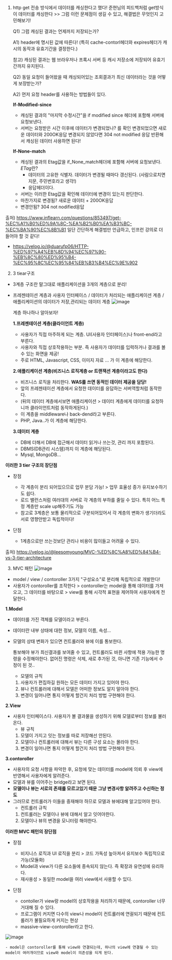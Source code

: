 1. http get 전송 방식에서 데이터를 캐싱한다고 했다!
준현님의 피드백처럼 get방식이 데이터를 캐싱한다 >> 그럼 이런 문제점이 생길 수 있고, 해결법은 무엇인지 고민해보기!

   Q1) 그럼 캐싱된 결과는 언제까지 저장되는가?
   
   A1) header에 명시된 값에 따른다! (특히 cache-contorl헤더와 expires헤더가 캐시의 동작과 유효기간을 결정한다.)
   
   참고) 캐싱된 결과는 웹 브라우저나 프록시 서버 등 캐시 저장소에 저장되어 유효기간까지 유지된다.


   Q2) 동일 요청이 들어왔을 때 캐싱되어있는 조회결과가 최신 데이터라는 것을 어떻게 보장받는가?
   
   A2) 먼저 요청 header를 사용하는 방법들이 있다.
   
   **If-Modified-since**
   - 캐싱된 결과의 "마지막 수정시간"을 if modified since 헤더에 포함해 서버에 요청보낸다.
   - 서버는 요청받은 시간 이후에 데이터가 변경되었나? 를 확인 변경되었으면 새로운 데이터와 200OK응답
     변경되지 않았다면 304 not modified 응답 반환해서 캐싱된 데이터 사용하면 된다!

   **If-None-match**
   - 캐싱된 결과의 Etag값을 if_None_match헤더에 포함해 서버에 요청보낸다.
     *ETag*란?
     - 데이터의 고유한 식별자. 데이터가 변경될 때마다 갱신된다. (사람으로치면 지문, 주민번호라고 생각!)
     - 응답헤더이다.
    - 서버는 이러한 Etag값을 확인해 데이터에 변경이 있는지 판단한다.
    - 마찬가지로 변경됨? 새로운 데이터 + 200OK응답
    - 변경안됨? 304 not nodified응답
  
  출처) https://www.inflearn.com/questions/853497/get-%EC%A1%B0%ED%9A%8C-%EA%B2%B0%EA%B3%BC-%EC%BA%90%EC%8B%B1
  일단 간단하게 해결법만 언급하고, 인프런 강의로 더 들어야 할 것 같다!
  - https://velog.io/@duarufp06/HTTP-%ED%97%A4%EB%8D%94%EC%97%90-%EB%8C%80%ED%95%B4-%EC%95%8C%EC%95%84%EB%B3%B4%EC%9E%902


2. 3 tiear구조
  - 3계층 구조란 말그대로 애플리케이션을 3개의 계층으로 분리!
  - 프레젠테이션 계층과 사용자 인터페이스 / 데이터가 처리되는 애플리케이션 계층 / 애플리케이션의 데이터가 저장,관리되는 데이터 계층
    ![image](https://github.com/ws1811/cs-study/assets/117894789/ebba572e-cab7-4fcb-a318-5c8b342e9ed9)

    계층 하나하나 알아보자!
    
    **1.프레젠테이션 계층(클라이언트 계층)**
    - 사용자가 직접 마주하게 되는 계층. UI(사용자 인터페이스)나 front-end라고 부른다.
    - 사용자와 직접 상호작용하는 부분. 즉 사용자가 데이터를 입력하거나 결과를 볼 수 있는 화면을 제공!
    - 주로 HTML, Javascript, CSS, 이미지 자료 ... 가 이 계층에 해당한다.
   
    **2.애플리케이션 계층(비즈니스 로직계층 or 트랜잭션 계층이라고도 한다)**
    - 비즈니스 로직을 처리한다. **WAS를 쓰면 동적인 데이터 제공을 담당!**
    - 앞의 프레젠테이션 계층에서 요청한 데이터를 응답하는 서버역할처럼 동작한다.
    - (뒤의 데이터 계층에서보면 애플리케이션 > 데이터 계층에게 데이터를 요청하니까 클라이언트처럼 동작하게된다.)
    - 이 계층을 middleware나 back-dend라고 부른다.
    - PHP, Java..가 이 계층에 해당한다.
   
    **3.데이터 계층**
    - DB에 더해서 DB에 접근해서 데이터 읽거나 쓰는것, 관리 까지 포함된다.
    - DBMS(DB관리 시스템)까지 이 계층에 해당된다.
    - Mysql, MongoDB...
   
  **이러한 3 tier 구조의 장단점**
  - 장점
    - 각 계층이 분리 되어있으므로 업무 분담 가능! > 업무 효율성 증가 유지보수하기도 쉽다.
    - 로드 밸런스처럼 여러대의 서버로 각 계층의 부하를 줄일 수 있다. 특히 어느 특정 계층만 scale up해주기도 가능
    - 참고로 3계층은 보통 물리적으로 구분되어있어서 각 계층의 변화가 생기더라도 서로 영향안받고 독립적이다!
   
  - 단점
    - 1계층으로만 쓰는것보단 관리나 비용이 많이들고 어려울 수 있다.


출처) https://velog.io/@leesomyoung/MVC-%ED%8C%A8%ED%84%B4-vs-3-tier-architecture


3. MVC 패턴
![image](https://github.com/ws1811/cs-study/assets/117894789/c3748045-1067-472e-8247-1c9cf7e3415c)

  - model / view / contoroller 3가지 "구성요소"로 분리해 독립적으로 개발한다!
  - 사용자가 contoroller를 조작한다 > contoroller는 model을 통해 데이터를 가져오고, 그 데이터를 바탕으로 > view를 통해 시각적 표현을 제어하여 사용자에게 전달한다.

  **1.Model**
  - 데이터를 가진 객체를 모델이라고 부른다.
  - 데이터란 내부 상태에 대한 정보, 모델의 이름, 속성...
  - 모델의 상태 변화가 있으면 컨트롤러와 뷰에 이를 통보한다.

    통보해야 뷰가 최신결과를 보여줄 수 있고, 컨트롤러도 바뀐 사항에 적용 가능한 명령을 수정해야한다.
    없어진 명령은 삭제, 새로 추가된 것, 아니면 기존 기능에서 수정이 된 것..
    * 모델의 규칙
    1. 사용자가 편집하길 원하는 모든 데이터 가지고 있어야 한다.
    2. 뷰나 컨트롤러에 대해서 모델은 어떠한 정보도 알지 말아야 한다.
    3. 변경이 일어나면 통지 어떻게 할건지 처리 방법 구현해야 한다.
   
  **2.View**
  - 사용자 인터페이스다. 사용자가 볼 결과물을 생성하기 위해 모델로부터 정보를 불러온다.
    * 뷰 규칙
    1. 모델이 가지고 잇는 정보를 따로 저장해선 안된다.
    2. 모델이나 컨트롤러에 대해서 뷰는 다른 구성 요소는 몰라야 한다.
    3. 변경이 일어나면 통지 어떻게 할건지 처리 방법 구현해야 한다.
   
  **3.contoroller**
  - 사용자의 요청 사항을 파악한 후, 요청에 맞는 데이터를 model에 의뢰 후 view에 반영해서 사용자에게 알려준다.
  - 모델과 뷰를 이어주는 bridge라고 보면 된다.
  - **모델이나 뷰는 서로의 존재를 모르고있기 때문 그냥 변경사항 알려주고 수신하는 정도**
  - 그러므로 컨트롤러가 이들을 중재해야 하므로 모델과 뷰에대해 알고있어야 한다.
    * 컨트롤러 규칙
    1. 컨트롤러는 모델이나 뷰에 대해서 알고 잇어야한다.
    2. 모델이나 뷰의 변경을 모니터링 해야한다.
   
  **이러한 MVC 패턴의 장단점**
  - 장점
    - 비지니스 로직과 UI 로직을 분리 > 코드 가독성 높아져서 유지보수 독립적으로 가능(모듈화)
    - Model과 view가 다른 요소들에 종속되지 않는다. 즉 확장과 유연성에 유리하다.
    - 재사용성 > 동일한 model을 여러 view에서 사용할 수 있다.
   
  - 단점
    - contoller가 view랑 model의 상호작용을 처리하기 때문에, contoroller 너무 거대해 질 수 있다.
    - 프로그램이 커지면 다수의 view나 model이 컨트롤러에 연괼되기 때문에 컨트롤러가 불필요하게 커지는 현상
    - massive-view-contoroller라고 한다.
   
   ![image](https://github.com/ws1811/cs-study/assets/117894789/42b8f980-7fe1-4516-b7b6-e839c036e012)

    - model은 contoroller를 통해 view와 연결되는데, 하나의 view에 연결될 수 있는 model이 여러개이므로 view와 model이 의존성을 듸게 된다.
